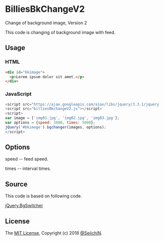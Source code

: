 # BilliesBkChangeV2
Change of background image, Version 2

This code is changing of background image with feed.

Usage
----------------------------

### HTML
```html
<div id="bkimage">
  <p>Lorem ipsum dolor sit amet.</p>
</div>
```
### JavaScript
```js
<script src="https://ajax.googleapis.com/ajax/libs/jquery/3.3.1/jquery.min.js"></script>
<script src="billiesBkchangeV2.js"></script>
<script>
var image = ['img01.jpg', 'img02.jpg', 'img03.jpg'];
var options = {speed: 3000, times: 5000};
jQuery('#bkimage').bgchanger(images, options);
</script>
```

Options
----------------------------

speed -- feed speed.

times -- interval times.

Source
----------------------------

This code is based on following code.

[jQuery.BgSwitcher](https://github.com/rewish/jquery-bgswitcher)


License
----------------------------

The [MIT License](https://github.com/SeiichiN/BilliesBkChangeV2/blob/master/LICENSE.txt), Copyright (c) 2018 [@SeiichiN](https://github.com/SeiichiN).